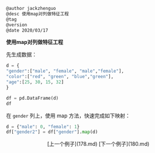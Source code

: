 
```markdown
@author jackzhenguo
@desc 使用map对列做特征工程
@tag
@version 
@date 2020/03/17
```

**使用map对列做特征工程**

先生成数据：

```python
d = {
"gender":["male", "female", "male","female"],
"color":["red", "green", "blue","green"],
"age":[25, 30, 15, 32]
}

df = pd.DataFrame(d)
df
```



在 `gender` 列上，使用 map 方法，快速完成如下映射：

```python
d = {"male": 0, "female": 1}
df["gender2"] = df["gender"].map(d)
```



<center>[上一个例子](178.md)    [下一个例子](180.md)</center>